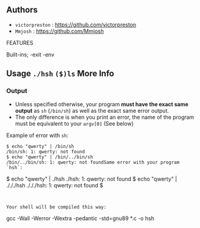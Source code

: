 
Authors
--------
-  `victorpreston` : https://github.com/victorpreston
-  `Mmjosh`        : https://github.com/Mmjosh

FEATURES

Built-ins;
 -exit
 -env

Usage
```./hsh```
```($)ls```
More Info
---------

### Output

-   Unless specified otherwise, your program **must have the exact same output** as `sh` (`/bin/sh`) as well as the exact same error output.
-   The only difference is when you print an error, the name of the program must be equivalent to your `argv[0]` (See below)

Example of error with `sh`:

```
$ echo "qwerty" | /bin/sh
/bin/sh: 1: qwerty: not found
$ echo "qwerty" | /bin/../bin/sh
/bin/../bin/sh: 1: qwerty: not foundSame error with your program `hsh`:

```
$ echo "qwerty" | ./hsh
./hsh: 1: qwerty: not found
$ echo "qwerty" | ./././hsh
./././hsh: 1: qwerty: not found
$

```


Your shell will be compiled this way:

```
gcc -Wall -Werror -Wextra -pedantic -std=gnu89 *.c -o hsh

```
